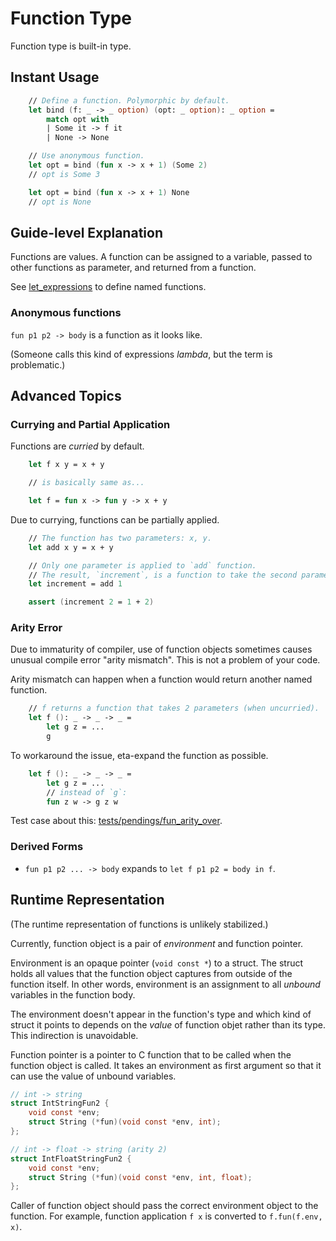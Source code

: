 # Function Type

Function type is built-in type.

## Instant Usage

```fsharp
    // Define a function. Polymorphic by default.
    let bind (f: _ -> _ option) (opt: _ option): _ option =
        match opt with
        | Some it -> f it
        | None -> None

    // Use anonymous function.
    let opt = bind (fun x -> x + 1) (Some 2)
    // opt is Some 3

    let opt = bind (fun x -> x + 1) None
    // opt is None
```

## Guide-level Explanation

Functions are values. A function can be assigned to a variable, passed to other functions as parameter, and returned from a function.

See [let_expressions](let_expressions.md) to define named functions.

### Anonymous functions

`fun p1 p2 -> body` is a function as it looks like.

(Someone calls this kind of expressions *lambda*, but the term is problematic.)

## Advanced Topics

### Currying and Partial Application

Functions are *curried* by default.

```fsharp
    let f x y = x + y

    // is basically same as...

    let f = fun x -> fun y -> x + y
```

Due to currying, functions can be partially applied.

```fsharp
    // The function has two parameters: x, y.
    let add x y = x + y

    // Only one parameter is applied to `add` function.
    // The result, `increment`, is a function to take the second parameter.
    let increment = add 1

    assert (increment 2 = 1 + 2)
```

### Arity Error

Due to immaturity of compiler, use of function objects sometimes causes unusual compile error "arity mismatch".
This is not a problem of your code.

Arity mismatch can happen when a function would return another named function.

```fsharp
    // f returns a function that takes 2 parameters (when uncurried).
    let f (): _ -> _ -> _ =
        let g z = ...
        g
```

To workaround the issue, eta-expand the function as possible.

```fsharp
    let f (): _ -> _ -> _ =
        let g z = ...
        // instead of `g`:
        fun z w -> g z w
```

Test case about this: [tests/pendings/fun_arity_over](../../tests/pendings/fun_arity_over/fun_arity_over.fs).

### Derived Forms

- `fun p1 p2 ... -> body` expands to `let f p1 p2 = body in f`.

## Runtime Representation

(The runtime representation of functions is unlikely stabilized.)

Currently, function object is a pair of *environment* and function pointer.

Environment is an opaque pointer (`void const *`) to a struct.
The struct holds all values that the function object captures from outside of the function itself.
In other words, environment is an assignment to all *unbound* variables in the function body.

The environment doesn't appear in the function's type and which kind of struct it points to depends on the *value* of function objet rather than its type. This indirection is unavoidable.

Function pointer is a pointer to C function that to be called when the function object is called.
It takes an environment as first argument so that it can use the value of unbound variables.

```c
// int -> string
struct IntStringFun2 {
    void const *env;
    struct String (*fun)(void const *env, int);
};

// int -> float -> string (arity 2)
struct IntFloatStringFun2 {
    void const *env;
    struct String (*fun)(void const *env, int, float);
};
```

Caller of function object should pass the correct environment object to the function.
For example, function application `f x` is converted to `f.fun(f.env, x)`.
